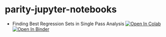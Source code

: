 # parity-jupyter-notebooks

- Finding Best Regression Sets in Single Pass Analysis [![Open In Colab](https://colab.research.google.com/assets/colab-badge.svg)](https://colab.research.google.com/github/wdconinc/parity-jupyter-notebooks/blob/master/Finding_Best_Regression_Sets_in_Single_Pass_Analysis.ipynb) [![Open In Binder](https://mybinder.org/badge_logo.svg)](https://mybinder.org/v2/gh/wdconinc/parity-jupyter-notebooks/master?filepath=Finding_Best_Regression_Sets_in_Single_Pass_Analysis.ipynb)

